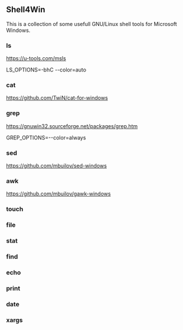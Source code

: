 ## Shell4Win

This is a collection of some usefull GNU/Linux shell tools for Microsoft Windows.

### ls

<https://u-tools.com/msls>

LS_OPTIONS=-bhC --color=auto

### cat

<https://github.com/TwiN/cat-for-windows>

### grep

<https://gnuwin32.sourceforge.net/packages/grep.htm>

GREP_OPTIONS=--color=always

### sed

<https://github.com/mbuilov/sed-windows>

### awk

<https://github.com/mbuilov/gawk-windows>

### touch

### file

### stat

### find

### echo

### print

### date

### xargs
